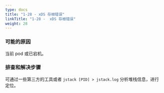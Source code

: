 ```yaml
---
type: docs
title: "1-28 - xDS 存根错误"
linkTitle: "1-28 -  xDS 存根错误"
weight: 28
---
```


### 可能的原因

当前 pod 或已宕机。

### 排查和解决步骤

可通过一些第三方的工具或者 `jstack [PID] > jstack.log` 分析堆栈信息，进行定位。
